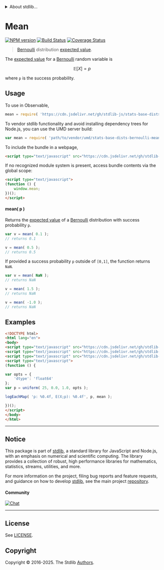 <!--

@license Apache-2.0

Copyright (c) 2018 The Stdlib Authors.

Licensed under the Apache License, Version 2.0 (the "License");
you may not use this file except in compliance with the License.
You may obtain a copy of the License at

   http://www.apache.org/licenses/LICENSE-2.0

Unless required by applicable law or agreed to in writing, software
distributed under the License is distributed on an "AS IS" BASIS,
WITHOUT WARRANTIES OR CONDITIONS OF ANY KIND, either express or implied.
See the License for the specific language governing permissions and
limitations under the License.

-->


<details>
  <summary>
    About stdlib...
  </summary>
  <p>We believe in a future in which the web is a preferred environment for numerical computation. To help realize this future, we've built stdlib. stdlib is a standard library, with an emphasis on numerical and scientific computation, written in JavaScript (and C) for execution in browsers and in Node.js.</p>
  <p>The library is fully decomposable, being architected in such a way that you can swap out and mix and match APIs and functionality to cater to your exact preferences and use cases.</p>
  <p>When you use stdlib, you can be absolutely certain that you are using the most thorough, rigorous, well-written, studied, documented, tested, measured, and high-quality code out there.</p>
  <p>To join us in bringing numerical computing to the web, get started by checking us out on <a href="https://github.com/stdlib-js/stdlib">GitHub</a>, and please consider <a href="https://opencollective.com/stdlib">financially supporting stdlib</a>. We greatly appreciate your continued support!</p>
</details>

# Mean

[![NPM version][npm-image]][npm-url] [![Build Status][test-image]][test-url] [![Coverage Status][coverage-image]][coverage-url] <!-- [![dependencies][dependencies-image]][dependencies-url] -->

> [Bernoulli][bernoulli-distribution] distribution [expected value][expected-value].

<!-- Section to include introductory text. Make sure to keep an empty line after the intro `section` element and another before the `/section` close. -->

<section class="intro">

The [expected value][expected-value] for a [Bernoulli][bernoulli-distribution] random variable is

<!-- <equation class="equation" label="eq:bernoulli_expectation" align="center" raw="\mathbb{E}\left[ X \right] = p" alt="Expected value for a Bernoulli distribution."> -->

```math
\mathbb{E}\left[ X \right] = p
```

<!-- <div class="equation" align="center" data-raw-text="\mathbb{E}\left[ X \right] = p" data-equation="eq:bernoulli_expectation">
    <img src="https://cdn.jsdelivr.net/gh/stdlib-js/stdlib@591cf9d5c3a0cd3c1ceec961e5c49d73a68374cb/lib/node_modules/@stdlib/stats/base/dists/bernoulli/mean/docs/img/equation_bernoulli_expectation.svg" alt="Expected value for a Bernoulli distribution.">
    <br>
</div> -->

<!-- </equation> -->

where `p` is the success probability.

</section>

<!-- /.intro -->

<!-- Package usage documentation. -->



<section class="usage">

## Usage

To use in Observable,

```javascript
mean = require( 'https://cdn.jsdelivr.net/gh/stdlib-js/stats-base-dists-bernoulli-mean@umd/browser.js' )
```

To vendor stdlib functionality and avoid installing dependency trees for Node.js, you can use the UMD server build:

```javascript
var mean = require( 'path/to/vendor/umd/stats-base-dists-bernoulli-mean/index.js' )
```

To include the bundle in a webpage,

```html
<script type="text/javascript" src="https://cdn.jsdelivr.net/gh/stdlib-js/stats-base-dists-bernoulli-mean@umd/browser.js"></script>
```

If no recognized module system is present, access bundle contents via the global scope:

```html
<script type="text/javascript">
(function () {
    window.mean;
})();
</script>
```

#### mean( p )

Returns the [expected value][expected-value] of a [Bernoulli][bernoulli-distribution] distribution with success probability `p`.

```javascript
var v = mean( 0.1 );
// returns 0.1

v = mean( 0.5 );
// returns 0.5
```

If provided a success probability `p` outside of `[0,1]`, the function returns `NaN`.

```javascript
var v = mean( NaN );
// returns NaN

v = mean( 1.5 );
// returns NaN

v = mean( -1.0 );
// returns NaN
```

</section>

<!-- /.usage -->

<!-- Package usage notes. Make sure to keep an empty line after the `section` element and another before the `/section` close. -->

<section class="notes">

</section>

<!-- /.notes -->

<!-- Package usage examples. -->

<section class="examples">

## Examples

<!-- eslint no-undef: "error" -->

```html
<!DOCTYPE html>
<html lang="en">
<body>
<script type="text/javascript" src="https://cdn.jsdelivr.net/gh/stdlib-js/random-array-uniform@umd/browser.js"></script>
<script type="text/javascript" src="https://cdn.jsdelivr.net/gh/stdlib-js/console-log-each-map@umd/browser.js"></script>
<script type="text/javascript" src="https://cdn.jsdelivr.net/gh/stdlib-js/stats-base-dists-bernoulli-mean@umd/browser.js"></script>
<script type="text/javascript">
(function () {

var opts = {
    'dtype': 'float64'
};
var p = uniform( 25, 0.0, 1.0, opts );

logEachMap( 'p: %0.4f, E(X;p): %0.4f', p, mean );

})();
</script>
</body>
</html>
```

</section>

<!-- /.examples -->

<!-- Section to include cited references. If references are included, add a horizontal rule *before* the section. Make sure to keep an empty line after the `section` element and another before the `/section` close. -->

<section class="references">

</section>

<!-- /.references -->

<!-- C interface documentation. -->



<!-- Section for related `stdlib` packages. Do not manually edit this section, as it is automatically populated. -->

<section class="related">

</section>

<!-- /.related -->

<!-- Section for all links. Make sure to keep an empty line after the `section` element and another before the `/section` close. -->


<section class="main-repo" >

* * *

## Notice

This package is part of [stdlib][stdlib], a standard library for JavaScript and Node.js, with an emphasis on numerical and scientific computing. The library provides a collection of robust, high performance libraries for mathematics, statistics, streams, utilities, and more.

For more information on the project, filing bug reports and feature requests, and guidance on how to develop [stdlib][stdlib], see the main project [repository][stdlib].

#### Community

[![Chat][chat-image]][chat-url]

---

## License

See [LICENSE][stdlib-license].


## Copyright

Copyright &copy; 2016-2025. The Stdlib [Authors][stdlib-authors].

</section>

<!-- /.stdlib -->

<!-- Section for all links. Make sure to keep an empty line after the `section` element and another before the `/section` close. -->

<section class="links">

[npm-image]: http://img.shields.io/npm/v/@stdlib/stats-base-dists-bernoulli-mean.svg
[npm-url]: https://npmjs.org/package/@stdlib/stats-base-dists-bernoulli-mean

[test-image]: https://github.com/stdlib-js/stats-base-dists-bernoulli-mean/actions/workflows/test.yml/badge.svg?branch=main
[test-url]: https://github.com/stdlib-js/stats-base-dists-bernoulli-mean/actions/workflows/test.yml?query=branch:main

[coverage-image]: https://img.shields.io/codecov/c/github/stdlib-js/stats-base-dists-bernoulli-mean/main.svg
[coverage-url]: https://codecov.io/github/stdlib-js/stats-base-dists-bernoulli-mean?branch=main

<!--

[dependencies-image]: https://img.shields.io/david/stdlib-js/stats-base-dists-bernoulli-mean.svg
[dependencies-url]: https://david-dm.org/stdlib-js/stats-base-dists-bernoulli-mean/main

-->

[chat-image]: https://img.shields.io/gitter/room/stdlib-js/stdlib.svg
[chat-url]: https://app.gitter.im/#/room/#stdlib-js_stdlib:gitter.im

[stdlib]: https://github.com/stdlib-js/stdlib

[stdlib-authors]: https://github.com/stdlib-js/stdlib/graphs/contributors

[umd]: https://github.com/umdjs/umd
[es-module]: https://developer.mozilla.org/en-US/docs/Web/JavaScript/Guide/Modules

[deno-url]: https://github.com/stdlib-js/stats-base-dists-bernoulli-mean/tree/deno
[deno-readme]: https://github.com/stdlib-js/stats-base-dists-bernoulli-mean/blob/deno/README.md
[umd-url]: https://github.com/stdlib-js/stats-base-dists-bernoulli-mean/tree/umd
[umd-readme]: https://github.com/stdlib-js/stats-base-dists-bernoulli-mean/blob/umd/README.md
[esm-url]: https://github.com/stdlib-js/stats-base-dists-bernoulli-mean/tree/esm
[esm-readme]: https://github.com/stdlib-js/stats-base-dists-bernoulli-mean/blob/esm/README.md
[branches-url]: https://github.com/stdlib-js/stats-base-dists-bernoulli-mean/blob/main/branches.md

[stdlib-license]: https://raw.githubusercontent.com/stdlib-js/stats-base-dists-bernoulli-mean/main/LICENSE

[bernoulli-distribution]: https://en.wikipedia.org/wiki/Bernoulli_distribution

[expected-value]: https://en.wikipedia.org/wiki/Expected_value

</section>

<!-- /.links -->
